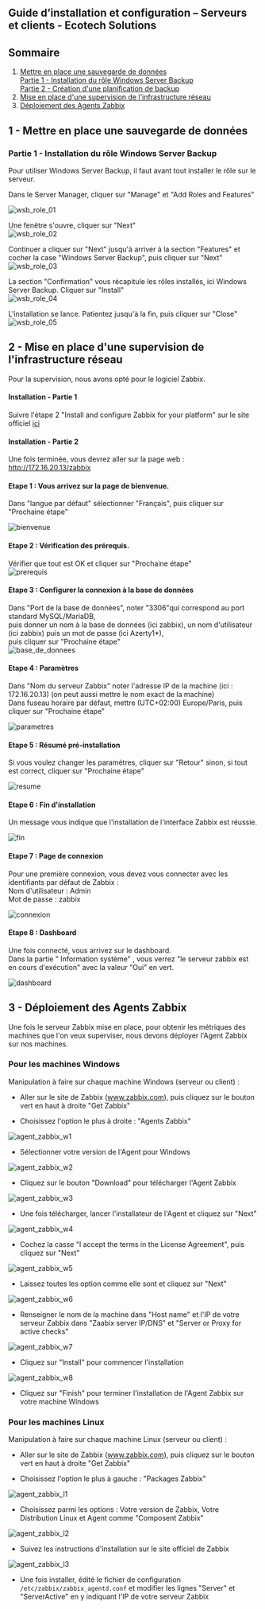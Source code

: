 ## Guide d’installation et configuration – Serveurs et clients - Ecotech Solutions

## Sommaire

1. [Mettre en place une sauvegarde de données](#sauvegarde-de-donnees)  
     [Partie 1 - Installation du rôle Windows Server Backup](#wsb)  
     [Partie 2 - Création d'une planification de backup](#backup)  
2. [Mise en place d'une supervision de l'infrastructure réseau](#supervision-zabbix)  
3. [Déploiement des Agents Zabbix](#agent-zabbix)  
    
    
## 1 - Mettre en place une sauvegarde de données  
<span id="sauvegarde-de-donnes"></span>  
  
### Partie 1 - Installation du rôle Windows Server Backup  
<span id="wbs"></span>  
  
Pour utiliser Windows Server Backup, il faut avant tout installer le rôle sur le serveur.  

Dans le Server Manager, cliquer sur "Manage" et "Add Roles and Features"  

![wsb_role_01](https://github.com/user-attachments/assets/188df6fe-c670-46a9-b9e2-4698384721a6)  

Une fenêtre s'ouvre, cliquer sur "Next"  
![wsb_role_02](https://github.com/user-attachments/assets/71f87a03-53d6-4184-8858-06d72ca8907a)  
  
Continuer a cliquer sur "Next" jusqu'à arriver à la section "Features" et cocher la case "Windows Server Backup", puis cliquer sur "Next"   
![wsb_role_03](https://github.com/user-attachments/assets/d117560b-a9fc-4fe7-9eff-980d8358b13d)  

La section "Confirmation" vous récapitule les rôles installés, ici Windows Server Backup. Cliquer sur "Install"  
![wsb_role_04](https://github.com/user-attachments/assets/11e341e6-e06c-41a3-81c3-20f24029a0c5)  
  
L'installation se lance. Patientez jusqu'à la fin, puis cliquer sur "Close"  
![wsb_role_05](https://github.com/user-attachments/assets/51766d4b-b96d-4e28-bbb4-0da0f7334b7f)  

  







## 2 - Mise en place d'une supervision de l'infrastructure réseau   
<span id="supervision-zabbix"></span>  
  
Pour la supervision, nous avons opté pour le logiciel Zabbix.  

#### Installation - Partie 1  

Suivre l'étape 2 "Install and configure Zabbix for your platform" sur le site officiel [ici](https://www.zabbix.com/fr/download?zabbix=7.0&os_distribution=debian&os_version=12&components=server_frontend_agent&db=mysql&ws=apache)  
  
  
#### Installation - Partie 2  

Une fois terminée, vous devrez aller sur la page web : http://172.16.20.13/zabbix  
  
#### Etape 1 : Vous arrivez sur la page de bienvenue.  
Dans "langue par défaut" sélectionner "Français", puis cliquer sur "Prochaine étape"  

![bienvenue](https://github.com/user-attachments/assets/a4865e53-c06f-45fb-b9c7-565fd36f9f65)  

#### Etape 2 : Vérification des prérequis.  
Vérifier que tout est OK et cliquer sur "Prochaine étape"  
![prerequis](https://github.com/user-attachments/assets/750efcde-75da-438f-9946-5dafa0e6b943)  
   

#### Etape 3 : Configurer la connexion à la base de données  
Dans "Port de la base de données", noter "3306"qui correspond au port standard MySQL/MariaDB,  
puis donner un nom à la base de données (ici zabbix), un nom d'utilisateur (ici zabbix) puis un mot de passe (ici Azerty1*),  
puis cliquer sur "Prochaine étape"  
![base_de_donnees](https://github.com/user-attachments/assets/6ab82d89-e660-4f51-b375-080e18adb647)  
  

#### Etape 4 : Paramètres    
Dans "Nom du serveur Zabbix" noter l'adresse IP de la machine (ici : 172.16.20.13) (on peut aussi mettre le nom exact de la machine)   
Dans fuseau horaire par défaut, mettre (UTC+02:00) Europe/Paris, puis cliquer sur "Prochaine étape"   
     
![parametres](https://github.com/user-attachments/assets/df69d667-04fb-4767-a7d7-6ffd427077aa)  
   

#### Etape 5 : Résumé pré-installation    
Si vous voulez changer les paramètres, cliquer sur "Retour" sinon, si tout est correct, cliquer sur "Prochaine étape"  

![resume](https://github.com/user-attachments/assets/a01c85f2-c82e-428f-89dd-13fd691143ab)  
 

#### Etape 6 : Fin d'installation  
Un message vous indique que l'installation de l'interface Zabbix est réussie.  

![fin](https://github.com/user-attachments/assets/b615ffa6-39d0-4b14-8989-660a7f74e870)  
 

#### Etape 7 : Page de connexion  
Pour une première connexion, vous devez vous connecter avec les identifiants par défaut de Zabbix :  
Nom d'utilisateur : Admin  
Mot de passe : zabbix  
  
![connexion](https://github.com/user-attachments/assets/bc63bff3-8a36-453e-96a2-33c93dd6bdd2)  
   

#### Etape 8 : Dashboard  
Une fois connecté, vous arrivez sur le dashboard.  
Dans la partie " Information système" , vous verrez "le serveur zabbix est en cours d'exécution" avec la valeur "Oui" en vert.  
  
![dashboard](https://github.com/user-attachments/assets/f8b9587b-04f9-4f67-8829-45d6d10ffcae)  
 

## 3 - Déploiement des Agents Zabbix
<span id="agent-zabbix"></span>  

Une fois le serveur Zabbix mise en place, pour obtenir les métriques des machines que l'on veux superviser, nous devons déployer l'Agent Zabbix sur nos machines.

### Pour les machines Windows

Manipulation à faire sur chaque machine Windows (serveur ou client) :

- Aller sur le site de Zabbix (www.zabbix.com), puis cliquez sur le bouton vert en haut à droite "Get Zabbix"

- Choisissez l'option le plus à droite : "Agents Zabbix"

![agent_zabbix_w1](/S05/Ressources/Zabbix/agent_zabbix_w1.png)

- Sélectionner votre version de l'Agent pour Windows

![agent_zabbix_w2](/S05/Ressources/Zabbix/agent_zabbix_w2.png)

- Cliquez sur le bouton "Download" pour télécharger l'Agent Zabbix

![agent_zabbix_w3](/S05/Ressources/Zabbix/agent_zabbix_w3.png)

- Une fois télécharger, lancer l'installateur de l'Agent et cliquez sur "Next"

![agent_zabbix_w4](/S05/Ressources/Zabbix/agent_zabbix_w4.png)

- Cochez la casse "I accept the terms in the License Agreement", puis cliquez sur "Next"

![agent_zabbix_w5](/S05/Ressources/Zabbix/agent_zabbix_w5.png)

- Laissez toutes les option comme elle sont et cliquez sur "Next"

![agent_zabbix_w6](/S05/Ressources/Zabbix/agent_zabbix_w6.png)

- Renseigner le nom de la machine dans "Host name" et l'IP de votre serveur Zabbix dans "Zaabix server IP/DNS" et "Server or Proxy for active checks"

![agent_zabbix_w7](/S05/Ressources/Zabbix/agent_zabbix_w7.png)

- Cliquez sur "Install" pour commencer l'installation

![agent_zabbix_w8](/S05/Ressources/Zabbix/agent_zabbix_w8.png)

- Cliquez sur "Finish" pour terminer l'installation de l'Agent Zabbix sur votre machine Windows

### Pour les machines Linux

Manipulation à faire sur chaque machine Linux (serveur ou client) :

- Aller sur le site de Zabbix (www.zabbix.com), puis cliquez sur le bouton vert en haut à droite "Get Zabbix"

- Choisissez l'option le plus à gauche : "Packages Zabbix"

![agent_zabbix_l1](/S05/Ressources/Zabbix/agent_zabbix_l1.png)

- Choisissez parmi les options : Votre version de Zabbix, Votre Distribution Linux et Agent comme "Composent Zabbix"

![agent_zabbix_l2](/S05/Ressources/Zabbix/agent_zabbix_l2.png)

- Suivez les instructions d'installation sur le site officiel de Zabbix

![agent_zabbix_l3](/S05/Ressources/Zabbix/agent_zabbix_l3.png)

- Une fois installer, édité le fichier de configuration `/etc/zabbix/zabbix_agentd.conf` et modifier les lignes "Server" et "ServerActive" en y indiquant l'IP de votre serveur Zabbix  






